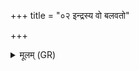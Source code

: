 +++
title = "०२ इन्द्रस्य वो बलवतो"

+++
<details><summary>मूलम् (GR)</summary>

इन्द्रस्य वो बलवतो बलेन मन्युं वि नयामसि ॥
</details>